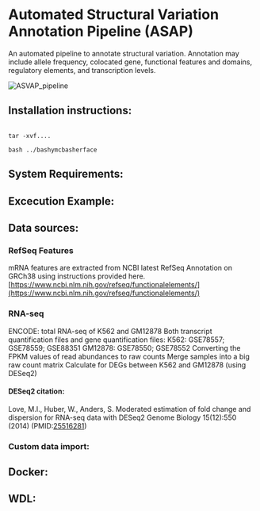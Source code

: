 # Automated Structural Variation Annotation Pipeline (ASAP)

An automated pipeline to annotate structural variation.  Annotation may include allele frequency, colocated gene, functional features and domains, regulatory elements, and transcription levels.

![ASVAP_pipeline](https://github.com/NCBI-Codeathons/ASAP/blob/master/Images/ASVAP.png)

## Installation instructions:

``` git clone this

tar -xvf....

bash ../bashymcbasherface 

```

## System Requirements:

## Excecution Example:

## Data sources:

### RefSeq Features
mRNA features are extracted from NCBI latest RefSeq Annotation on GRCh38 using instructions provided here.
[https://www.ncbi.nlm.nih.gov/refseq/functionalelements/](https://www.ncbi.nlm.nih.gov/refseq/functionalelements/)

### RNA-seq 
ENCODE: total RNA-seq of K562 and GM12878
Both transcript quantification files and gene quantification files:
K562: GSE78557; GSE78559; GSE88351
GM12878: GSE78550; GSE78552
Converting the FPKM values of read abundances to raw counts
Merge samples into a big raw count matrix 
Calculate for DEGs between K562 and GM12878 (using DESeq2)

#### DESeq2 citation:
 Love, M.I., Huber, W., Anders, S. Moderated estimation of fold change and dispersion for
  RNA-seq data with DESeq2 Genome Biology 15(12):550 (2014) (PMID:[25516281](https://www.ncbi.nlm.nih.gov/pubmed/25516281))

### Custom data import:

## Docker:

## WDL:


